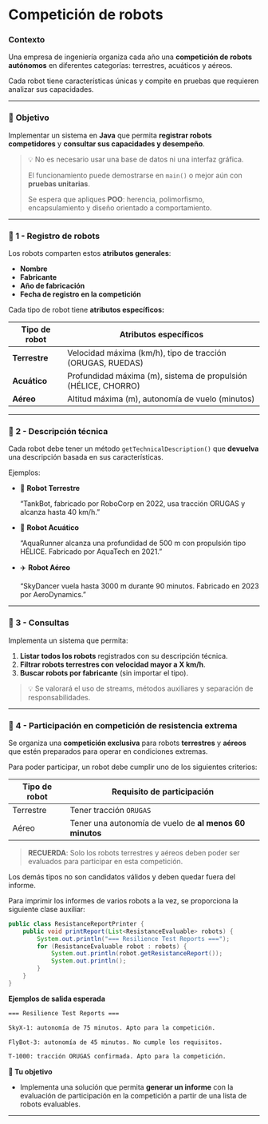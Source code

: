 # Competición de robots

### **Contexto**

Una empresa de ingeniería organiza cada año una **competición de robots autónomos** en diferentes categorías: terrestres, acuáticos y aéreos.

Cada robot tiene características únicas y compite en pruebas que requieren analizar sus capacidades.

---

### 👀 **Objetivo**

Implementar un sistema en **Java** que permita **registrar robots competidores** y **consultar sus capacidades y desempeño**.

> 💡 No es necesario usar una base de datos ni una interfaz gráfica.
>
>
> El funcionamiento puede demostrarse en `main()` o mejor aún con **pruebas unitarias**.
>
> Se espera que apliques **POO**: herencia, polimorfismo, encapsulamiento y diseño orientado a comportamiento.
>

---

### 📌 1 - Registro de robots

Los robots comparten estos **atributos generales**:

- **Nombre**
- **Fabricante**
- **Año de fabricación**
- **Fecha de registro en la competición**

Cada tipo de robot tiene **atributos específicos:**

| Tipo de robot | Atributos específicos |
| --- | --- |
| **Terrestre** | Velocidad máxima (km/h), tipo de tracción (ORUGAS, RUEDAS) |
| **Acuático** | Profundidad máxima (m), sistema de propulsión (HÉLICE, CHORRO) |
| **Aéreo** | Altitud máxima (m), autonomía de vuelo (minutos) |

---

### 📌 2 - Descripción técnica

Cada robot debe tener un método `getTechnicalDescription()` que **devuelva** una descripción basada en sus características.

Ejemplos:

- 🤖 **Robot Terrestre**

  “TankBot, fabricado por RoboCorp en 2022, usa tracción ORUGAS y alcanza hasta 40 km/h.”

- 🌊 **Robot Acuático**

  “AquaRunner alcanza una profundidad de 500 m con propulsión tipo HÉLICE. Fabricado por AquaTech en 2021.”

- ✈️ **Robot Aéreo**

  “SkyDancer vuela hasta 3000 m durante 90 minutos. Fabricado en 2023 por AeroDynamics.”


---

### 📌 3 - Consultas

Implementa un sistema que permita:

1. **Listar todos los robots** registrados con su descripción técnica.
2. **Filtrar robots terrestres con velocidad mayor a X km/h**.
3. **Buscar robots por fabricante** (sin importar el tipo).

> 💡 Se valorará el uso de streams, métodos auxiliares y separación de responsabilidades.
>

---

### 📌 4 - Participación en competición de resistencia extrema

Se organiza una **competición exclusiva** para robots **terrestres** y **aéreos** que estén preparados para operar en condiciones extremas.

Para poder participar, un robot debe cumplir uno de los siguientes criterios:

| Tipo de robot | Requisito de participación |
| --- | --- |
| Terrestre | Tener tracción `ORUGAS` |
| Aéreo | Tener una autonomía de vuelo de **al menos 60 minutos** |

> **RECUERDA**: Solo los robots terrestres y aéreos deben poder ser evaluados para participar en esta competición.

Los demás tipos no son candidatos válidos y deben quedar fuera del informe.
>

Para imprimir los informes de varios robots a la vez, se proporciona la siguiente clase auxiliar:

```java
public class ResistanceReportPrinter {
    public void printReport(List<ResistanceEvaluable> robots) {
        System.out.println("=== Resilience Test Reports ===");
        for (ResistanceEvaluable robot : robots) {
            System.out.println(robot.getResistanceReport());
            System.out.println();
        }
    }
}
```

**Ejemplos de salida esperada**

```bash
=== Resilience Test Reports ===

SkyX-1: autonomía de 75 minutos. Apto para la competición.

FlyBot-3: autonomía de 45 minutos. No cumple los requisitos.

T-1000: tracción ORUGAS confirmada. Apto para la competición.

```

**🎯 Tu objetivo**

- Implementa una solución que permita **generar un informe** con la evaluación de participación en la competición a partir de una lista de robots evaluables.

---